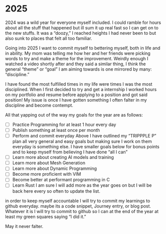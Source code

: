 # 2025
2024 was a wild year for everyone myself included. I could ramble for hours about all the stuff that happened but ill sum it up real fast so I can get on to the new stuffs. It was a “doozy,” I reached heights I had never been to but also sunk to places that felt all too familiar.

Going into 2025 I want to commit myself to bettering myself, both in life and in ability. My mom was telling me how her and her friends were picking words to try and make a theme for the improvement. Weirdly enough I watched a video shortly after and they said a similar thing, I think the general “theme” or “goal” I am aiming towards is one mirrored by many: “discipline.”

I have found the most fulfilled times in my life were times I was the most disciplined. When I first decided to try and get a internship I worked hours on my portfolio and resume before applying to a position and got said position! My issue is once I have gotten something I often falter in my discipline and become contempt.

All that yapping out of the way my goals for the year are as follows:
- [ ] Practice Programming for at least 1 hour every day
- [ ] Publish something at least once per month
- [ ] Perform and commit everyday
Above I have outlined my “TRIPPPLE P” plan all very general and easy goals but making sure I work on them everyday is something else. I have smaller goals below for bonus points and to keep myself from believing I have done “all I can”
- [ ] Learn more about creating AI models and training
- [ ] Learn more about Mesh Generation
- [ ] Learn more about Dynamic Programming
- [ ] Become more proficient with VIM
- [ ] Become better at performant programming in C
- [ ] Learn Rust
I am sure I will add more as the year goes on but I will be back here every so often to update the list.

in order to keep myself accountable I will try to commit my learnings to github everyday. maybe its a code snippet, Journey entry, or blog post. Whatever it is I will try to commit to github so I can at the end of the year at least my green squares saying “I did it.”

May it never falter.
